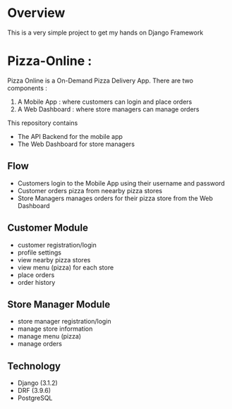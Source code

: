 
# Overview 

This is a very simple project to get my hands on Django Framework


# Pizza-Online :

Pizza Online is a On-Demand Pizza Delivery App. There are two components :

1. A Mobile App : where customers can login and place orders
2. A Web Dashboard : where store managers can manage orders
 
This repository contains 
- The API Backend for the mobile app
- The Web Dashboard for store managers

## Flow

- Customers login to the Mobile App using their username and password
- Customer orders pizza from neearby pizza stores
- Store Managers manages orders for their pizza store from the Web Dashboard

## Customer Module

- customer registration/login
- profile settings
- view nearby pizza stores
- view menu (pizza) for each store
- place orders
- order history

## Store Manager Module 

- store manager registration/login
- manage store information
- manage menu (pizza)
- manage orders

## Technology

- Django (3.1.2)
- DRF (3.9.6)
- PostgreSQL
